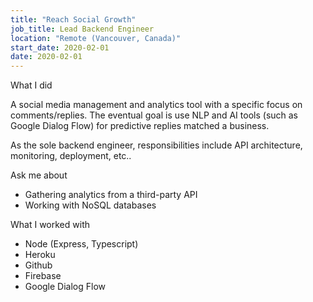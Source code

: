 ```yaml
---
title: "Reach Social Growth"
job_title: Lead Backend Engineer
location: "Remote (Vancouver, Canada)"
start_date: 2020-02-01
date: 2020-02-01
---
```


<div class="col-4">

<label>What I did</label>

<p>
A social media management and analytics tool with a specific focus on comments/replies. The eventual goal is use NLP and AI tools (such as Google Dialog Flow) for predictive replies matched a business.
</p>
<p>
As the sole backend engineer, responsibilities include API architecture, monitoring, deployment, etc..
</p>

</div><div class="col-3">
	<label>Ask me about</label>
	<ul>
		<li>Gathering analytics from a third-party API</li>
		<li>Working with NoSQL databases</li>
	</ul>
</div><div class="col-3">
	<label>What I worked with</label>
	<ul>
		<li>Node (Express, Typescript)</li>
		<li>Heroku</li>
		<li>Github</li>
		<li>Firebase</li>
		<li>Google Dialog Flow</li>
	</ul>
</div>
